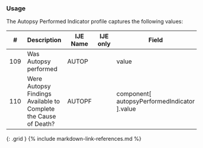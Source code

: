 ### Usage
The Autopsy Performed Indicator profile captures the following values:

| **#** |  **Description**   |  **IJE Name**   | IJE only |  **Field**  |  **Type**  | **Value Set**  |
| :---------: | ------------- | ------------ | :----------: |---------- | -------- | -------- |
| 109 | Was Autopsy performed | AUTOP| |value | codeable | [YesNoUnknownVS] | 
| 110 | Were Autopsy Findings Available to Complete the Cause of Death? | AUTOPF| |component[ autopsyPerformedIndicator ].value | codeable | [YesNoUnknownNotApplicableVS] | 
{: .grid }
{% include markdown-link-references.md %}
